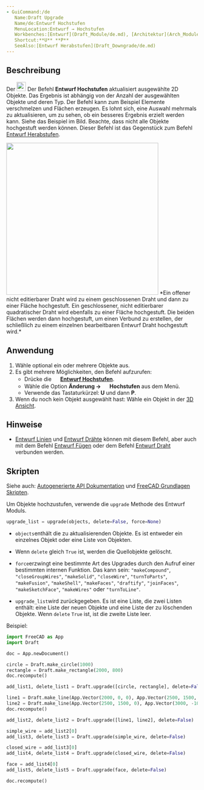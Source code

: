 ```yaml
---
- GuiCommand:/de
   Name:Draft Upgrade
   Name/de:Entwurf Hochstufen
   MenuLocation:Entwurf → Hochstufen
   Workbenches:[Entwurf](Draft_Module/de.md), [Architektur](Arch_Module/de.md)
   Shortcut:**U** **P**
   SeeAlso:[Entwurf Herabstufen](Draft_Downgrade/de.md)
---
```



</div>

## Beschreibung

Der <img alt="" src=images/Draft_Upgrade.svg  style="width:24px;"> Der Befehl **Entwurf Hochstufen** aktualisiert ausgewählte 2D Objekte. Das Ergebnis ist abhängig von der Anzahl der ausgewählten Objekte und deren Typ. Der Befehl kann zum Beispiel Elemente verschmelzen und Flächen erzeugen. Es lohnt sich, eine Auswahl mehrmals zu aktualisieren, um zu sehen, ob ein besseres Ergebnis erzielt werden kann. Siehe das Beispiel im Bild. Beachte, dass nicht alle Objekte hochgestuft werden können. Dieser Befehl ist das Gegenstück zum Befehl [Entwurf Herabstufen](Draft_Downgrade/de.md).

<img alt="" src=images/Draft_Upgrade_example.jpg  style="width:400px;"> 
*Ein offener nicht editierbarer Draht wird zu einem geschlossenen Draht und dann zu einer Fläche hochgestuft. Ein geschlossener, nicht editierbarer quadratischer Draht wird ebenfalls zu einer Fläche hochgestuft. Die beiden Flächen werden dann hochgestuft, um einen Verbund zu erstellen, der schließlich zu einem einzelnen bearbeitbaren Entwurf Draht hochgestuft wird.*

## Anwendung

1.  Wähle optional ein oder mehrere Objekte aus.
2.  Es gibt mehrere Möglichkeiten, den Befehl aufzurufen:
    -   Drücke die **<img src="images/Draft_Upgrade.svg" width=16px> [Entwurf Hochstufen](Draft_Upgrade/de.md)**.
    -   Wähle die Option **Änderung → <img src="images/Draft_Upgrade.svg" width=16px> Hochstufen** aus dem Menü.
    -   Verwende das Tastaturkürzel: **U** und dann **P**.
3.  Wenn du noch kein Objekt ausgewählt hast: Wähle ein Objekt in der [3D Ansicht](3D_view/de.md).

## Hinweise

-   [Entwurf Linien](Draft_Line/de.md) und [Entwurf Drähte](Draft_Wire/de.md) können mit diesem Befehl, aber auch mit dem Befehl [Entwurf Fügen](Draft_Join/de.md) oder dem Befehl [Entwurf Draht](Draft_Wire/de.md) verbunden werden.

## Skripten

Siehe auch: [Autogenerierte API Dokumentation](https://freecad.github.io/SourceDoc/) und [FreeCAD Grundlagen Skripten](FreeCAD_Scripting_Basics/de.md).

Um Objekte hochzustufen, verwende die `upgrade` Methode des Entwurf Moduls.


```python
upgrade_list = upgrade(objects, delete=False, force=None)
```

-    `objects`enthält die zu aktualisierenden Objekte. Es ist entweder ein einzelnes Objekt oder eine Liste von Objekten.

-   Wenn `delete` gleich `True` ist, werden die Quellobjekte gelöscht.

-    `force`erzwingt eine bestimmte Art des Upgrades durch den Aufruf einer bestimmten internen Funktion. Das kann sein: `"makeCompound"`, `"closeGroupWires"`, `"makeSolid"`, `"closeWire"`, `"turnToParts"`, `"makeFusion"`, `"makeShell"`, `"makeFaces"`, `"draftify"`, `"joinFaces"`, `"makeSketchFace"`, `"makeWires"` oder `"turnToLine"`.

-    `upgrade_list`wird zurückgegeben. Es ist eine Liste, die zwei Listen enthält: eine Liste der neuen Objekte und eine Liste der zu löschenden Objekte. Wenn `delete` `True` ist, ist die zweite Liste leer.

Beispiel:


```python
import FreeCAD as App
import Draft

doc = App.newDocument()

circle = Draft.make_circle(1000)
rectangle = Draft.make_rectangle(2000, 800)
doc.recompute()

add_list1, delete_list1 = Draft.upgrade([circle, rectangle], delete=False)

line1 = Draft.make_line(App.Vector(2000, 0, 0), App.Vector(2500, 1500, 0))
line2 = Draft.make_line(App.Vector(2500, 1500, 0), App.Vector(3000, -1000, 0))
doc.recompute()

add_list2, delete_list2 = Draft.upgrade([line1, line2], delete=False)

simple_wire = add_list2[0]
add_list3, delete_list3 = Draft.upgrade(simple_wire, delete=False)

closed_wire = add_list3[0]
add_list4, delete_list4 = Draft.upgrade(closed_wire, delete=False)

face = add_list4[0]
add_list5, delete_list5 = Draft.upgrade(face, delete=False)

doc.recompute()
```


<div class="mw-translate-fuzzy">





</div>


 
